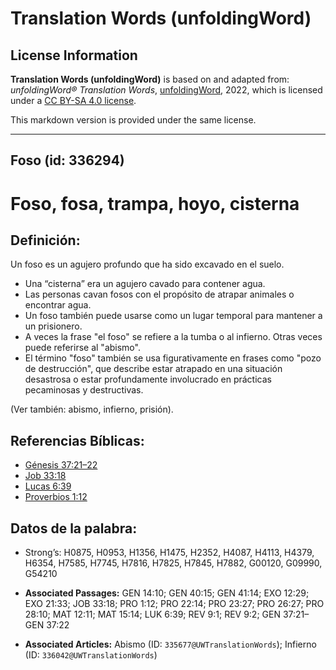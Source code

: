 # Translation Words (unfoldingWord)

## License Information

**Translation Words (unfoldingWord)** is based on and adapted from: _unfoldingWord® Translation Words_, [unfoldingWord](https://unfoldingword.org/utw), 2022, which is licensed under a [CC BY-SA 4.0 license](https://creativecommons.org/licenses/by-sa/4.0/legalcode.en).

This markdown version is provided under the same license.



--------------------------------

## Foso (id: 336294)

Foso, fosa, trampa, hoyo, cisterna
==================================

Definición:
-----------

Un foso es un agujero profundo que ha sido excavado en el suelo.

* Una “cisterna” era un agujero cavado para contener agua.
* Las personas cavan fosos con el propósito de atrapar animales o encontrar agua.
* Un foso también puede usarse como un lugar temporal para mantener a un prisionero.
* A veces la frase "el foso" se refiere a la tumba o al infierno. Otras veces puede referirse al "abismo".
* El término "foso" también se usa figurativamente en frases como "pozo de destrucción", que describe estar atrapado en una situación desastrosa o estar profundamente involucrado en prácticas pecaminosas y destructivas.

(Ver también: abismo, infierno, prisión).

Referencias Bíblicas:
---------------------

* [Génesis 37:21–22](https://ref.ly/Gen37:21-Gen37:22)
* [Job 33:18](https://ref.ly/Job33:18)
* [Lucas 6:39](https://ref.ly/Luke6:39)
* [Proverbios 1:12](https://ref.ly/Prov1:12)

Datos de la palabra:
--------------------

* Strong’s: H0875, H0953, H1356, H1475, H2352, H4087, H4113, H4379, H6354, H7585, H7745, H7816, H7825, H7845, H7882, G00120, G09990, G54210

* **Associated Passages:** GEN 14:10; GEN 40:15; GEN 41:14; EXO 12:29; EXO 21:33; JOB 33:18; PRO 1:12; PRO 22:14; PRO 23:27; PRO 26:27; PRO 28:10; MAT 12:11; MAT 15:14; LUK 6:39; REV 9:1; REV 9:2; GEN 37:21–GEN 37:22
* **Associated Articles:** Abismo (ID: `335677@UWTranslationWords`); Infierno (ID: `336042@UWTranslationWords`)

